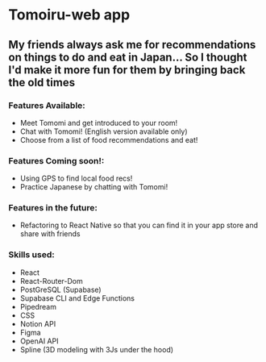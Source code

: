 # Tomoiru-web app

## My friends always ask me for recommendations on things to do and eat in Japan... So I thought I'd make it more fun for them by bringing back the old times

### Features Available:

- Meet Tomomi and get introduced to your room!
- Chat with Tomomi! (English version available only)
- Choose from a list of food recommendations and eat!

### Features Coming soon!:

- Using GPS to find local food recs!
- Practice Japanese by chatting with Tomomi!

### Features in the future:

- Refactoring to React Native so that you can find it in your app store and share with friends

### Skills used:

- React
- React-Router-Dom
- PostGreSQL (Supabase)
- Supabase CLI and Edge Functions
- Pipedream
- CSS
- Notion API
- Figma
- OpenAI API
- Spline (3D modeling with 3Js under the hood)
